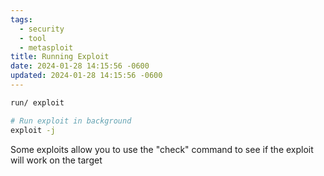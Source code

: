 ```yaml
---
tags:
  - security
  - tool
  - metasploit
title: Running Exploit
date: 2024-01-28 14:15:56 -0600
updated: 2024-01-28 14:15:56 -0600
---
```


````bash
run/ exploit

# Run exploit in background
exploit -j
````

Some exploits allow you to use the "check" command to see if the exploit will work on the target
